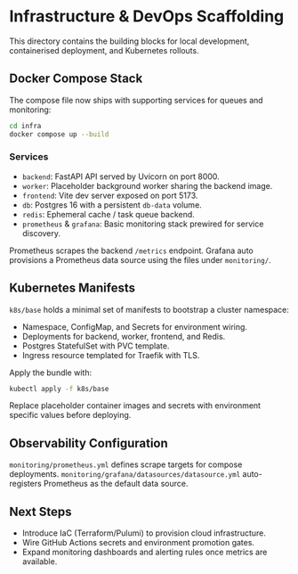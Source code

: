 ﻿# Infrastructure & DevOps Scaffolding

This directory contains the building blocks for local development, containerised deployment, and Kubernetes rollouts.

## Docker Compose Stack

The compose file now ships with supporting services for queues and monitoring:

```bash
cd infra
docker compose up --build
```

### Services
- `backend`: FastAPI API served by Uvicorn on port 8000.
- `worker`: Placeholder background worker sharing the backend image.
- `frontend`: Vite dev server exposed on port 5173.
- `db`: Postgres 16 with a persistent `db-data` volume.
- `redis`: Ephemeral cache / task queue backend.
- `prometheus` & `grafana`: Basic monitoring stack prewired for service discovery.

Prometheus scrapes the backend `/metrics` endpoint. Grafana auto provisions a Prometheus data source using the files under `monitoring/`.

## Kubernetes Manifests

`k8s/base` holds a minimal set of manifests to bootstrap a cluster namespace:
- Namespace, ConfigMap, and Secrets for environment wiring.
- Deployments for backend, worker, frontend, and Redis.
- Postgres StatefulSet with PVC template.
- Ingress resource templated for Traefik with TLS.

Apply the bundle with:

```bash
kubectl apply -f k8s/base
```

Replace placeholder container images and secrets with environment specific values before deploying.

## Observability Configuration

`monitoring/prometheus.yml` defines scrape targets for compose deployments.
`monitoring/grafana/datasources/datasource.yml` auto-registers Prometheus as the default data source.

## Next Steps
- Introduce IaC (Terraform/Pulumi) to provision cloud infrastructure.
- Wire GitHub Actions secrets and environment promotion gates.
- Expand monitoring dashboards and alerting rules once metrics are available.
